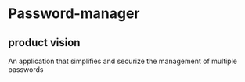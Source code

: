 # Password-manager

## product vision
An application that simplifies and securize the management of multiple passwords
